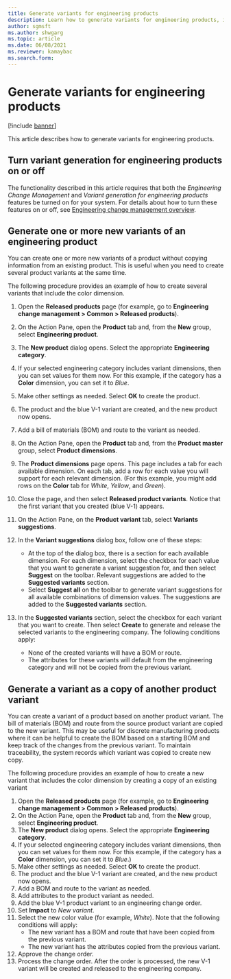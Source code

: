 ```yaml
---
title: Generate variants for engineering products
description: Learn how to generate variants for engineering products, including an outline on generating one or more new variants of engineering products.
author: sgmsft
ms.author: shwgarg
ms.topic: article
ms.date: 06/08/2021
ms.reviewer: kamaybac
ms.search.form:
---
```


# Generate variants for engineering products

[!include [banner](../includes/banner.md)]

This article describes how to generate variants for engineering products.

## Turn variant generation for engineering products on or off

The functionality described in this article requires that both the *Engineering Change Management* and *Variant generation for engineering products* features be turned on for your system. For details about how to turn these features on or off, see [Engineering change management overview](product-engineering-overview.md).

## Generate one or more new variants of an engineering product

You can create one or more new variants of a product without copying information from an existing product. This is useful when you need to create several product variants at the same time.

The following procedure provides an example of how to create several variants that include the color dimension.

1. Open the **Released products** page (for example, go to **Engineering change management \> Common \> Released products**).
1. On the Action Pane, open the **Product** tab and, from the **New** group, select **Engineering product**.
1. The **New product** dialog opens. Select the appropriate **Engineering category**.
1. If your selected engineering category includes variant dimensions, then you can set values for them now. For this example, if the category has a **Color** dimension, you can set it to *Blue*.
1. Make other settings as needed. Select **OK** to create the product.
1. The product and the blue V-1 variant are created, and the new product now opens.
1. Add a bill of materials (BOM) and route to the variant as needed.
1. On the Action Pane, open the **Product** tab and, from the **Product master** group, select **Product dimensions**.
1. The **Product dimensions** page opens. This page includes a tab for each available dimension. On each tab, add a row for each value you will support for each relevant dimension. (For this example, you might add rows on the **Color** tab for *White*, *Yellow*, and *Green*).
1. Close the page, and then select **Released product variants**. Notice that the first variant that you created (blue V-1) appears.
1. On the Action Pane, on the **Product variant** tab, select **Variants suggestions**.
1. In the **Variant suggestions** dialog box, follow one of these steps:

    - At the top of the dialog box, there is a section for each available dimension. For each dimension, select the checkbox for each value that you want to generate a variant suggestion for, and then select **Suggest** on the toolbar. Relevant suggestions are added to the **Suggested variants** section.
    - Select **Suggest all** on the toolbar to generate variant suggestions for all available combinations of dimension values. The suggestions are added to the **Suggested variants** section.

1. In the **Suggested variants** section, select the checkbox for each variant that you want to create. Then select **Create** to generate and release the selected variants to the engineering company. The following conditions apply:

    - None of the created variants will have a BOM or route.
    - The attributes for these variants will default from the engineering category and will not be copied from the previous variant.

## Generate a variant as a copy of another product variant

You can create a variant of a product based on another product variant. The bill of materials (BOM) and route from the source product variant are copied to the new variant. This may be useful for discrete manufacturing products where it can be helpful to create the BOM based on a starting BOM and keep track of the changes from the previous variant. To maintain traceability, the system records which variant was copied to create new copy.

The following procedure provides an example of how to create a new variant that includes the color dimension by creating a copy of an existing variant

1. Open the **Released products** page (for example, go to **Engineering change management \> Common \> Released products**).
1. On the Action Pane, open the **Product** tab and, from the **New** group, select **Engineering product**.
1. The **New product** dialog opens. Select the appropriate **Engineering category**.
1. If your selected engineering category includes variant dimensions, then you can set values for them now. For this example, if the category has a **Color** dimension, you can  set it to *Blue*.)
1. Make other settings as needed. Select **OK** to create the product.
1. The product and the blue V-1 variant are created, and the new product now opens.
1. Add a BOM and route to the variant as needed.
1. Add attributes to the product variant as needed.
1. Add the blue V-1 product variant to an engineering change order.
1. Set **Impact** to *New variant*.
1. Select the new color value (for example, *White*). Note that the following conditions will apply: 
    - The new variant has a BOM and route that have been copied from the previous variant.
    - The new variant has the attributes copied from the previous variant.
1. Approve the change order.
1. Process the change order. After the order is processed, the new V-1 variant will be created and released to the engineering company.
